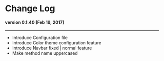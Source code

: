 # Change Log

#### version 0.1.40 [Feb 19, 2017]
-------------
 - Introduce Configuration file
 - Introduce Color theme configuration feature
 - Introduce Navbar fixed | normal feature
 - Make method name uppercased
